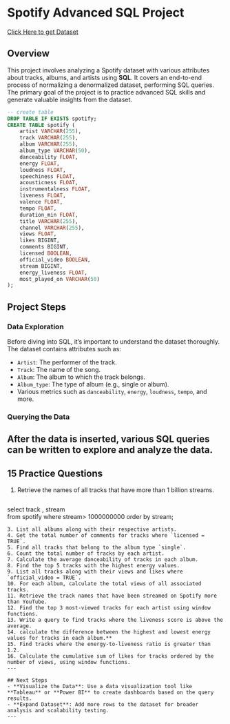 # Spotify Advanced SQL Project 
[Click Here to get Dataset](https://www.kaggle.com/datasets/sanjanchaudhari/spotify-dataset)


## Overview
This project involves analyzing a Spotify dataset with various attributes about tracks, albums, and artists using **SQL**. It covers an end-to-end process of normalizing a denormalized dataset, performing SQL queries. The primary goal of the project is to practice advanced SQL skills and generate valuable insights from the dataset.

```sql
-- create table
DROP TABLE IF EXISTS spotify;
CREATE TABLE spotify (
    artist VARCHAR(255),
    track VARCHAR(255),
    album VARCHAR(255),
    album_type VARCHAR(50),
    danceability FLOAT,
    energy FLOAT,
    loudness FLOAT,
    speechiness FLOAT,
    acousticness FLOAT,
    instrumentalness FLOAT,
    liveness FLOAT,
    valence FLOAT,
    tempo FLOAT,
    duration_min FLOAT,
    title VARCHAR(255),
    channel VARCHAR(255),
    views FLOAT,
    likes BIGINT,
    comments BIGINT,
    licensed BOOLEAN,
    official_video BOOLEAN,
    stream BIGINT,
    energy_liveness FLOAT,
    most_played_on VARCHAR(50)
);
```
## Project Steps

###  Data Exploration
Before diving into SQL, it’s important to understand the dataset thoroughly. The dataset contains attributes such as:
- `Artist`: The performer of the track.
- `Track`: The name of the song.
- `Album`: The album to which the track belongs.
- `Album_type`: The type of album (e.g., single or album).
- Various metrics such as `danceability`, `energy`, `loudness`, `tempo`, and more.

###  Querying the Data
After the data is inserted, various SQL queries can be written to explore and analyze the data. 
  ---

## 15 Practice Questions

1. Retrieve the names of all tracks that have more than 1 billion streams.
   ``` sql
select 
  track ,
  stream  
  from spotify
  where stream> 1000000000
order by stream;
   ```
3. List all albums along with their respective artists.
4. Get the total number of comments for tracks where `licensed = TRUE`.
5. Find all tracks that belong to the album type `single`.
6. Count the total number of tracks by each artist.
7. Calculate the average danceability of tracks in each album.
8. Find the top 5 tracks with the highest energy values.
9. List all tracks along with their views and likes where `official_video = TRUE`.
10. For each album, calculate the total views of all associated tracks.
11. Retrieve the track names that have been streamed on Spotify more than YouTube.
12. Find the top 3 most-viewed tracks for each artist using window functions.
13. Write a query to find tracks where the liveness score is above the average.
14. calculate the difference between the highest and lowest energy values for tracks in each album.**
15. Find tracks where the energy-to-liveness ratio is greater than 1.2.
16. Calculate the cumulative sum of likes for tracks ordered by the number of views, using window functions.
---

## Next Steps
- **Visualize the Data**: Use a data visualization tool like **Tableau** or **Power BI** to create dashboards based on the query results.
- **Expand Dataset**: Add more rows to the dataset for broader analysis and scalability testing.
---

